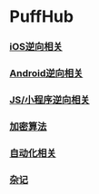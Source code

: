 # PuffHub

### [iOS逆向相关](iOS-Crack/index.md)

### [Android逆向相关](Android-Crack/index.md)

### [JS/小程序逆向相关](MiniProgram-JS/index.md)

### [加密算法]()

### [自动化相关]()

### [杂记]()

